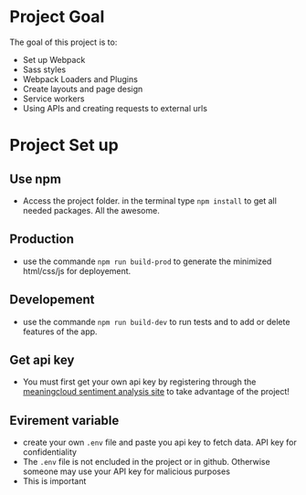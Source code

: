 # Project Goal

The goal of this project is to:

- Set up Webpack
- Sass styles
- Webpack Loaders and Plugins
- Create layouts and page design
- Service workers
- Using APIs and creating requests to external urls

# Project Set up

## Use npm

- Access the project folder.
  in the terminal type `npm install` to get all needed packages. All the awesome.

## Production

- use the commande `npm run build-prod` to generate the minimized html/css/js for deployement.

## Developement

- use the commande `npm run build-dev` to run tests and to add or delete features of the app.
## Get api key
- You must first get your own api key by registering through the [meaningcloud sentiment analysis site](https://www.meaningcloud.com/developer/sentiment-analysis) 
  to take advantage of the project!
## Evirement variable

- create your own `.env` file and paste you api key to fetch data. API key for confidentiality
- The `.env` file is not encluded in the project or in github. Otherwise someone may use your API key for malicious purposes
- This is important
